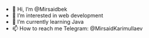 - 👋 Hi, I’m @Mirsaidbek
- 👀 I’m interested in web development
- 🌱 I’m currently learning Java
- 📫 How to reach me Telegram: @MirsaidKarimullaev 

<!---
Mirsaidbek/Mirsaidbek is a ✨ special ✨ repository because its `README.md` (this file) appears on your GitHub profile.
You can click the Preview link to take a look at your changes.
--->

